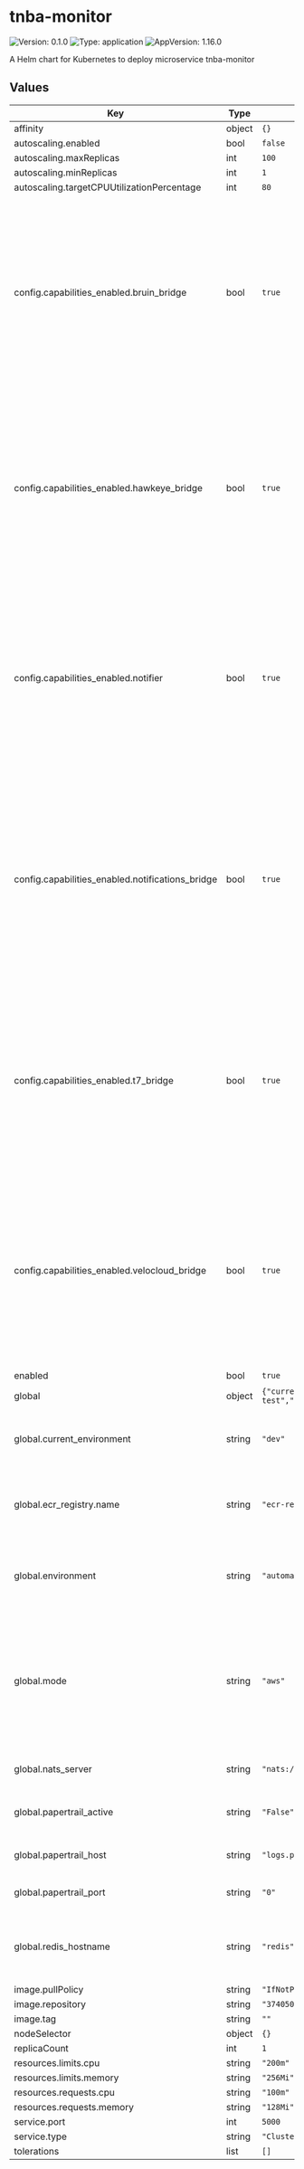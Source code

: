 # tnba-monitor

![Version: 0.1.0](https://img.shields.io/badge/Version-0.1.0-informational?style=flat-square) ![Type: application](https://img.shields.io/badge/Type-application-informational?style=flat-square) ![AppVersion: 1.16.0](https://img.shields.io/badge/AppVersion-1.16.0-informational?style=flat-square)

A Helm chart for Kubernetes to deploy microservice tnba-monitor

## Values

| Key                                              | Type   | Default                                                                                                                                                                                                                                                                    | Description                                                                                                                                                                                                                               |
|--------------------------------------------------|--------|----------------------------------------------------------------------------------------------------------------------------------------------------------------------------------------------------------------------------------------------------------------------------|-------------------------------------------------------------------------------------------------------------------------------------------------------------------------------------------------------------------------------------------|
| affinity                                         | object | `{}`                                                                                                                                                                                                                                                                       |                                                                                                                                                                                                                                           |
| autoscaling.enabled                              | bool   | `false`                                                                                                                                                                                                                                                                    |                                                                                                                                                                                                                                           |
| autoscaling.maxReplicas                          | int    | `100`                                                                                                                                                                                                                                                                      |                                                                                                                                                                                                                                           |
| autoscaling.minReplicas                          | int    | `1`                                                                                                                                                                                                                                                                        |                                                                                                                                                                                                                                           |
| autoscaling.targetCPUUtilizationPercentage       | int    | `80`                                                                                                                                                                                                                                                                       |                                                                                                                                                                                                                                           |
| config.capabilities_enabled.bruin_bridge         | bool   | `true`                                                                                                                                                                                                                                                                     | Indicate is bruin-bridge is going to be activated. If it is true an initContainer will be created in the tnba-monitor deployment that will wait until the bruin-bridge service responds correctly to healthcheck calls.                   |
| config.capabilities_enabled.hawkeye_bridge       | bool   | `true`                                                                                                                                                                                                                                                                     | Indicate is hawkeye-bridge is going to be activated. If it is true an initContainer will be created in the tnba-monitor deployment that will wait until the hawkeye-bridge service responds correctly to healthcheck calls.               |
| config.capabilities_enabled.notifier             | bool   | `true`                                                                                                                                                                                                                                                                     | Indicate is notifier is going to be activated. If it is true an initContainer will be created in the tnba-monitor deployment that will wait until the notifier service responds correctly to healthcheck calls.                           |
| config.capabilities_enabled.notifications_bridge | bool   | `true`                                                                                                                                                                                                                                                                     | Indicate is notifications-bridge is going to be activated. If it is true an initContainer will be created in the customer-cache deployment that will wait until the notifications-bridge service responds correctly to healthcheck calls. |
| config.capabilities_enabled.t7_bridge            | bool   | `true`                                                                                                                                                                                                                                                                     | Indicate is t8-bridge is going to be activated. If it is true an initContainer will be created in the tnba-monitor deployment that will wait until the t7-bridge service responds correctly to healthcheck calls.                         |
| config.capabilities_enabled.velocloud_bridge     | bool   | `true`                                                                                                                                                                                                                                                                     | Indicate is velocloud-bridge is going to be activated. If it is true an initContainer will be created in the tnba-monitor deployment that will wait until the velocloud-bridge service responds correctly to healthcheck calls.           |
| enabled                                          | bool   | `true`                                                                                                                                                                                                                                                                     |                                                                                                                                                                                                                                           |
| global                                           | object | `{"current_environment":"dev","ecr_registry":{"name":"ecr-registry"},"environment":"automation-test","mode":"aws","nats_server":"nats://nats:4222","papertrail_active":"False","papertrail_host":"logs.papertrailapp.com","papertrail_port":"0","redis_hostname":"redis"}` | Global configuration                                                                                                                                                                                                                      |
| global.current_environment                       | string | `"dev"`                                                                                                                                                                                                                                                                    | Name of environment for EKS cluster and network resources                                                                                                                                                                                 |
| global.ecr_registry.name                         | string | `"ecr-registry"`                                                                                                                                                                                                                                                           | Name of the imagePullSecret created to access the images stored in ECR.                                                                                                                                                                   |
| global.environment                               | string | `"automation-test"`                                                                                                                                                                                                                                                        | Name of environment for helm charts and redis elasticaches used                                                                                                                                                                           |
| global.mode                                      | string | `"aws"`                                                                                                                                                                                                                                                                    | Indicates if the helm chart will be displayed in an aws or local environment, in case it is local, a specific imagePullSecret will be used to access the images stored in ECR.                                                            |
| global.nats_server                               | string | `"nats://nats:4222"`                                                                                                                                                                                                                                                       | NATS cluster endpoint used by bruin-bridge                                                                                                                                                                                                |
| global.papertrail_active                         | string | `"False"`                                                                                                                                                                                                                                                                  | Indicates if the logs will be sent to papertrail or not.                                                                                                                                                                                  |
| global.papertrail_host                           | string | `"logs.papertrailapp.com"`                                                                                                                                                                                                                                                 | Papertrail host to which the logs will be sent                                                                                                                                                                                            |
| global.papertrail_port                           | string | `"0"`                                                                                                                                                                                                                                                                      | Papertrail port to which the logs will be sent                                                                                                                                                                                            |
| global.redis_hostname                            | string | `"redis"`                                                                                                                                                                                                                                                                  | Redis Hostname used to store heavy NATS messages (>1MB)                                                                                                                                                                                   |
| image.pullPolicy                                 | string | `"IfNotPresent"`                                                                                                                                                                                                                                                           |                                                                                                                                                                                                                                           |
| image.repository                                 | string | `"374050862540.dkr.ecr.us-east-1.amazonaws.com/tnba-monitor"`                                                                                                                                                                                                              |                                                                                                                                                                                                                                           |
| image.tag                                        | string | `""`                                                                                                                                                                                                                                                                       |                                                                                                                                                                                                                                           |
| nodeSelector                                     | object | `{}`                                                                                                                                                                                                                                                                       |                                                                                                                                                                                                                                           |
| replicaCount                                     | int    | `1`                                                                                                                                                                                                                                                                        |                                                                                                                                                                                                                                           |
| resources.limits.cpu                             | string | `"200m"`                                                                                                                                                                                                                                                                   |                                                                                                                                                                                                                                           |
| resources.limits.memory                          | string | `"256Mi"`                                                                                                                                                                                                                                                                  |                                                                                                                                                                                                                                           |
| resources.requests.cpu                           | string | `"100m"`                                                                                                                                                                                                                                                                   |                                                                                                                                                                                                                                           |
| resources.requests.memory                        | string | `"128Mi"`                                                                                                                                                                                                                                                                  |                                                                                                                                                                                                                                           |
| service.port                                     | int    | `5000`                                                                                                                                                                                                                                                                     |                                                                                                                                                                                                                                           |
| service.type                                     | string | `"ClusterIP"`                                                                                                                                                                                                                                                              |                                                                                                                                                                                                                                           |
| tolerations                                      | list   | `[]`                                                                                                                                                                                                                                                                       |                                                                                                                                                                                                                                           |

